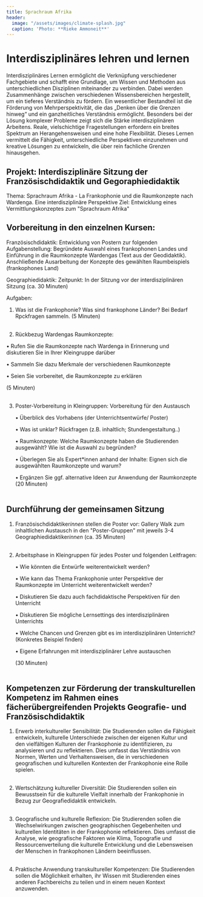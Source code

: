 ```yaml
---
title: Sprachraum Afrika
header:
  image: "/assets/images/climate-splash.jpg"
  caption: 'Photo: **Rieke Ammoneit**'
---
```



# Interdisziplinäres lehren und lernen

Interdisziplinäres Lernen ermöglicht die Verknüpfung verschiedener Fachgebiete und schafft eine Grundlage, um Wissen und Methoden aus unterschiedlichen Disziplinen miteinander zu verbinden. Dabei werden Zusammenhänge zwischen verschiedenen Wissensbereichen hergestellt, um ein tieferes Verständnis zu fördern. Ein wesentlicher Bestandteil ist die Förderung von Mehrperspektivität, die das „Denken über die Grenzen hinweg“ und ein ganzheitliches Verständnis ermöglicht.
Besonders bei der Lösung komplexer Probleme zeigt sich die Stärke interdisziplinären Arbeitens. Reale, vielschichtige Fragestellungen erfordern ein breites Spektrum an Herangehensweisen und eine hohe Flexibilität. Dieses Lernen vermittelt die Fähigkeit, unterschiedliche Perspektiven einzunehmen und kreative Lösungen zu entwickeln, die über rein fachliche Grenzen hinausgehen.

## Projekt: Interdisziplinäre Sitzung der Französischdidaktik und Gegoraphiedidaktik 
Thema: Sprachraum Afrika - La Frankophonie und die Raumkonzepte nach Wardenga. Eine interdisziplinäre Perspektive
Ziel: Entwicklung eines Vermittlungskonzeptes zum "Sprachraum Afrika"

## Vorbereitung in den einzelnen Kursen:

Französischdidaktik: 
Entwicklung von Postern zur folgenden Aufgabenstellung: Begründete Auswahl eines frankophonen Landes und Einführung in die Raumkonzepte Wardengas (Text aus der Geodidaktik). Anschließende Ausarbeitung der Konzepte des gewählten Raumbeispiels (frankophones Land)  

Geographiedidaktik: 
Zeitpunkt: In der Sitzung vor der interdisziplinären Sitzung (ca. 30 Minuten) 

Aufgaben:

1. Was ist die Frankophonie? Was sind frankophone Länder? Bei Bedarf Rpckfragen sammeln. 
  (5 Minuten) <br><br>



2. Rückbezug Wardengas Raumkonzepte:
   
  •	Rufen Sie die Raumkonzepte nach Wardenga in Erinnerung und diskutieren Sie in Ihrer Kleingruppe darüber
  
  •	Sammeln Sie dazu Merkmale der verschiedenen Raumkonzepte 
  
  •	Seien Sie vorbereitet, die Raumkonzepte zu erklären 
  
  (5 Minuten) <br><br>

  

3. Poster-Vorbereitung in Kleingruppen: Vorbereitung für den Austausch
   
    •	Überblick des Vorhabens (der Unterrichtsentwürfe/ Poster)
  
    •	Was ist unklar? Rückfragen (z.B. inhaltlich; Stundengestaltung..)
  
    •	Raumkonzepte: Welche Raumkonzepte haben die Studierenden ausgewählt? Wie ist die Auswahl zu begründen?
  
    •	Überlegen Sie als Expert*innen anhand der Inhalte: Eignen sich die ausgewählten Raumkonzepte und warum? 
  
    •	Ergänzen Sie ggf. alternative Ideen zur Anwendung der Raumkonzepte 
    (20 Minuten) <br><br>
  

## Durchführung der gemeinsamen Sitzung

1. Französischdidaktiker*innen* stellen die Poster vor: Gallery Walk zum inhaltlichen Austausch in den "Poster-Gruppen" mit jeweils 3-4 Geographiedidaktiker*innen* (ca. 35 Minuten)<br><br>

   
   
2. Arbeitsphase in Kleingruppen für jedes Poster und folgenden Leitfragen:

   • Wie könnten die Entwürfe weiterentwickelt werden?
   
   • Wie kann das Thema Frankophonie unter Perspektive der Raumkonzepte im Unterricht weiterentwickelt werden?
   
   • Diskutieren Sie dazu auch fachdidaktische Perspektiven für den Unterricht
   
   • Diskutieren Sie mögliche Lernsettings des interdisziplinären Unterrichts
   
   • Welche Chancen und Grenzen gibt es im interdisziplinären Unterricht? (Konkretes Beispiel finden)
   
   • Eigene Erfahrungen mit interdisziplinärer Lehre austauschen
   
   (30 Minuten) <br><br>


## Kompetenzen zur Förderung der transkulturellen Kompetenz im Rahmen eines fächerübergreifenden Projekts Geografie- und Französischdidaktik

1.	Erwerb interkultureller Sensibilität: Die Studierenden sollen die Fähigkeit entwickeln, kulturelle Unterschiede zwischen der eigenen Kultur und den vielfältigen Kulturen der Frankophonie zu identifizieren, zu analysieren und zu reflektieren. Dies umfasst das Verständnis von Normen, Werten und Verhaltensweisen, die in verschiedenen geografischen und kulturellen Kontexten der Frankophonie eine Rolle spielen.<br><br>
   
2.	Wertschätzung kultureller Diversität: Die Studierenden sollen ein Bewusstsein für die kulturelle Vielfalt innerhalb der Frankophonie in Bezug zur Geografiedidaktik entwickeln.<br><br>
   
3.	Geografische und kulturelle Reflexion: Die Studierenden sollen die Wechselwirkungen zwischen geographischen Gegebenheiten und kulturellen Identitäten in der Frankophonie reflektieren. Dies umfasst die Analyse, wie geografische Faktoren wie Klima, Topografie und Ressourcenverteilung die kulturelle Entwicklung und die Lebensweisen der Menschen in frankophonen Ländern beeinflussen.<br><br>
   
4.	Praktische Anwendung transkultureller Kompetenzen: Die Studierenden sollen die Möglichkeit erhalten, ihr Wissen mit Studierenden eines anderen Fachbereichs zu teilen und in einem neuen Kontext anzuwenden.<br><br>

